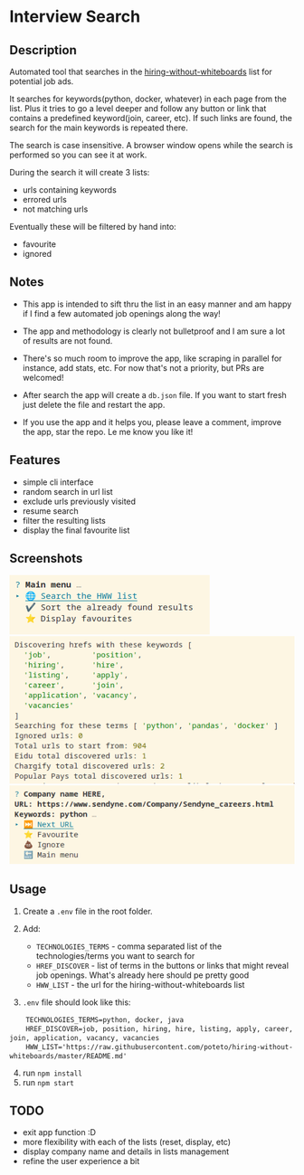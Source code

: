 # Interview Search

## Description

Automated tool that searches in the [hiring-without-whiteboards](https://github.com/poteto/hiring-without-whiteboards) list for potential job ads. 

It searches for keywords(python, docker, whatever) in each page from the list. Plus it tries to go a level deeper and follow any button or link that contains a predefined keyword(join, career, etc). If such links are found, the search for the main keywords is repeated there.

The search is case insensitive. A browser window opens while the search is performed so you can see it at work.

During the search it will create 3 lists:

-   urls containing keywords
-   errored urls
-   not matching urls

Eventually these will be filtered by hand into:

-   favourite
-   ignored

## Notes

-   This app is intended to sift thru the list in an easy manner and am happy if I find a few automated job openings along the way!

-   The app and methodology is clearly not bulletproof and I am sure a lot of results are not found.

-   There's so much room to improve the app, like scraping in parallel for instance, add stats, etc. For now that's not a priority, but PRs are welcomed!

-   After search the app will create a `db.json` file. If you want to start fresh just delete the file and restart the app.

-   If you use the app and it helps you, please leave a comment, improve the app, star the repo. Le me know you like it!

## Features

-   simple cli interface
-   random search in url list
-   exclude urls previously visited
-   resume search
-   filter the resulting lists
-   display the final favourite list

## Screenshots

![main menu](resources/main_menu.png 'Main menu') ![searching](resources/search.png 'Searching') ![sort list](resources/sort_list.png 'Sorting the list')

## Usage

1. Create a `.env` file in the root folder.
2. Add:

    - `TECHNOLOGIES_TERMS` - comma separated list of the technologies/terms you want to search for
    - `HREF_DISCOVER` - list of terms in the buttons or links that might reveal job openings. What's already here should pe pretty good
    - `HWW_LIST` - the url for the hiring-without-whiteboards list

3. `.env` file should look like this:

```
    TECHNOLOGIES_TERMS=python, docker, java
    HREF_DISCOVER=job, position, hiring, hire, listing, apply, career, join, application, vacancy, vacancies
    HWW_LIST='https://raw.githubusercontent.com/poteto/hiring-without-whiteboards/master/README.md'
```

4. run `npm install`
5. run `npm start`

## TODO

-   exit app function :D
-   more flexibility with each of the lists (reset, display, etc)
-   display company name and details in lists management
-   refine the user experience a bit
